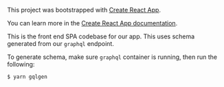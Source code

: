 This project was bootstrapped with [Create React App](https://github.com/facebook/create-react-app).

You can learn more in the [Create React App documentation](https://facebook.github.io/create-react-app/docs/getting-started).

This is the front end SPA codebase for our app. This uses schema generated from our `graphql` endpoint.

To generate schema, make sure `graphql` container is running, then run the following:

```
$ yarn gqlgen
```
